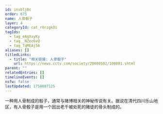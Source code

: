 ```yaml
---
id: insblj8c
order: 675
name: 人骨骰子
layer: 4
categoryId: cat_r0rzgkOi
tagIds:
  - tag_eAgXxyKy
  - tag__NZec6vQ
  - tag_TqMEAj5A
aliases: []
titledLinks:
  - title: "相关链接: 人骨骰子"
    url: https://news.cctv.com/society/20080502/100801.shtml
parent: ""
relatedEntries: []
timelineEvents: []
nsfw: false
lastUpdated: 1758087125
---
```


一种用人骨制成的骰子，通常与赌博相关的神秘传说有关。据说在清代四川乐山地区，有人骨骰子是用一个因出老千被处死的赌徒的骨头制成的。